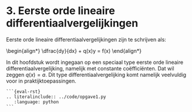 # 3. Eerste orde lineaire differentiaalvergelijkingen

Eerste orde lineaire differentiaalvergelijkingen zijn te schrijven als: 

\begin{align*}
 \dfrac{dy}{dx} + q(x)y = f(x)
\end{align*}

In dit hoofdstuk wordt ingegaan op een speciaal type eerste orde lineaire differentiaalvergelijking, namelijk met constante coëfficiënten. Dat wil zeggen $q(x) = a$. Dit type differentiaalvergelijking komt namelijk veelvuldig voor in praktijktoepassingen.

 ````{toggle}
 ```{eval-rst}
 .. literalinclude:: ../code/opgave1.py
    :language: python
 ```
 ````
 